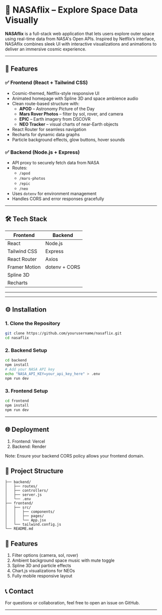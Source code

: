 # 🚀 NASAflix – Explore Space Data Visually

**NASAflix** is a full-stack web application that lets users explore outer space using real-time data from NASA's Open APIs. Inspired by Netflix’s interface, NASAflix combines sleek UI with interactive visualizations and animations to deliver an immersive cosmic experience.

---

## 🌌 Features

### ✅ Frontend (React + Tailwind CSS)

- Cosmic-themed, Netflix-style responsive UI
- Animated homepage with Spline 3D and space ambience audio
- Clean route-based structure with:
  - **APOD** – Astronomy Picture of the Day
  - **Mars Rover Photos** – filter by sol, rover, and camera
  - **EPIC** – Earth imagery from DSCOVR
  - **NEO Tracker** – visual charts of near-Earth objects
- React Router for seamless navigation
- Recharts for dynamic data graphs
- Particle background effects, glow buttons, hover sounds

### ✅ Backend (Node.js + Express)

- API proxy to securely fetch data from NASA
- Routes:
  - `/apod`
  - `/mars-photos`
  - `/epic`
  - `/neo`
- Uses `dotenv` for environment management
- Handles CORS and error responses gracefully

---

## 🛠️ Tech Stack

| Frontend       | Backend       |
|----------------|---------------|
| React          | Node.js       |
| Tailwind CSS   | Express       |
| React Router   | Axios         |
| Framer Motion  | dotenv + CORS |
| Spline 3D      |               |
| Recharts       |               |

---
---
## ⚙️ Installation

### 1. Clone the Repository

```bash
git clone https://github.com/yourusername/nasaflix.git
cd nasaflix
```

### 2. Backend Setup
```bash
cd backend
npm install
# Add your NASA API key
echo "NASA_API_KEY=your_api_key_here" > .env
npm run dev
```
### 3. Frontend Setup
```bash
cd frontend
npm install
npm run dev
```
---
## 🌐 Deployment
1. Frontend: Vercel
2. Backend: Render

Note: Ensure your backend CORS policy allows your frontend domain.

## 📁 Project Structure
```plaintext
├── backend/
│   ├── routes/
│   ├── controllers/
│   ├── server.js
│   └── .env
├── frontend/
│   ├── src/
│   │   ├── components/
│   │   ├── pages/
│   │   └── App.jsx
│   └── tailwind.config.js
└── README.md
```
## 🎁 Features
1. Filter options (camera, sol, rover)
2. Ambient background space music with mute toggle
3. Spline 3D and particle effects
4. Chart.js visualizations for NEOs
5. Fully mobile responsive layout

## 📞 Contact
For questions or collaboration, feel free to open an issue on GitHub.

---
